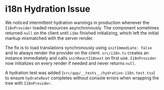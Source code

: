 # i18n Hydration Issue
<!-- markdownlint-disable MD013 -->

We noticed intermittent hydration warnings in production whenever the `I18nProvider` loaded resources asynchronously. The component sometimes returned `null` on the client until `i18n` finished initializing, which left the initial markup mismatched with the server render.

The fix is to load translations synchronously using `initImmediate: false` and to always render the provider on the client. `src/i18n.ts` creates an instance immediately and calls `initReactI18next` on first use. `I18nProvider` now initializes on every render if needed and never returns `null`.

A hydration test was added (`src/app/__tests__/hydration-i18n.test.tsx`) to ensure `hydrateRoot` completes without console errors when wrapping the tree with `I18nProvider`.
